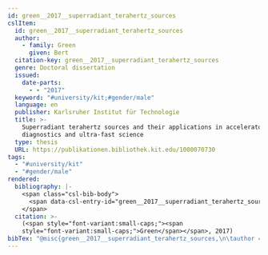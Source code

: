 ```yaml
---
id: green__2017__superradiant_terahertz_sources
cslItem:
  id: green__2017__superradiant_terahertz_sources
  author:
    - family: Green
      given: Bert
  citation-key: green__2017__superradiant_terahertz_sources
  genre: Doctoral dissertation
  issued:
    date-parts:
      - - "2017"
  keyword: "#university/kit;#gender/male"
  language: en
  publisher: Karlsruher Institut für Technologie
  title: >-
    Superradiant terahertz sources and their applications in accelerator
    diagnostics and ultra-fast science
  type: thesis
  URL: https://publikationen.bibliothek.kit.edu/1000070730
tags:
  - "#university/kit"
  - "#gender/male"
rendered:
  bibliography: |-
    <span class="csl-bib-body">
      <span data-csl-entry-id="green__2017__superradiant_terahertz_sources" class="csl-entry"><span class='author-bib'>Green</span>. <span class='date-bib'>(2017)</span>. <span class='title'><i><b><span style="font-style:normal;">Superradiant terahertz sources and their applications in accelerator diagnostics and ultra-fast science</span></b></i></span> [Doctoral dissertation, Karlsruher Institut für Technologie]. <span class='URL'><a href='https://publikationen.bibliothek.kit.edu/1000070730'>LINK</a></span></span>
    </span>
  citation: >-
    (<span style="font-variant:small-caps;"><span
    style="font-variant:small-caps;">Green</span></span>, 2017)
bibTex: "@misc{green__2017__superradiant_terahertz_sources,\n\tauthor = {Green, Bert},\n\tyear = {2017},\n\tschool = {Karlsruher Institut f{\\\" u}r Technologie},\n\ttitle = {Superradiant terahertz sources and their applications in accelerator diagnostics and ultra-fast science},\n\ttype = {Doctoral dissertation},\n\turl = {https://publikationen.bibliothek.kit.edu/1000070730},\n}\n\n"
---
```

